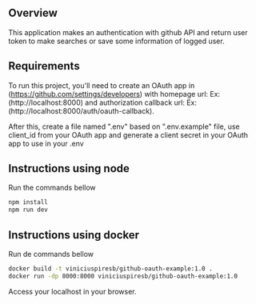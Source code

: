 ## Overview

This application makes an authentication with github API and return user token to make searches or save some information of logged user.

## Requirements

To run this project, you'll need to create an OAuth app in (https://github.com/settings/developers) with homepage url: Ex:(http://localhost:8000) and authorization callback url: Ex:(http://localhost:8000/auth/oauth-callback).

After this, create a file named ".env" based on ".env.example" file, use client_id from your OAuth app and generate a client secret in your OAuth app to use in your .env

## Instructions using node

Run the commands bellow

```bash
npm install
npm run dev
```

## Instructions using docker

Run de commands bellow

```bash
docker build -t viniciuspiresb/github-oauth-example:1.0 .
docker run -dp 8000:8000 viniciuspiresb/github-oauth-example:1.0
```

Access your localhost in your browser.
